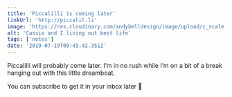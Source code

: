 ```yaml
---
title: 'Piccalilli is coming later'
linkUrl: 'http://piccalil.li'
image: 'https://res.cloudinary.com/andybelldesign/image/upload/c_scale,f_auto,q_60,w_1600/v1563529332/misc/7687C29C-D947-4A25-81D3-D65C7B059C70_uk1n7i.jpg'
alt: 'Cassie and I living out best life'
tags: ['notes'] 
date: '2019-07-19T09:45:42.351Z'
---
```

Piccalilli will probably come later. I’m in no rush while I’m on a bit of a break hanging out with this little dreamboat. 

You can subscribe to get it in your inbox later 💌 